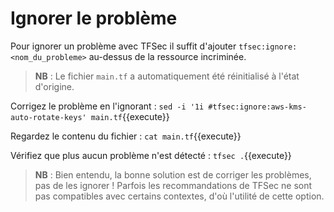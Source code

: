 # Ignorer le problème

Pour ignorer un problème avec TFSec il suffit d'ajouter `tfsec:ignore:<nom_du_probleme>` au-dessus de la ressource incriminée.

> **NB** : Le fichier `main.tf` a automatiquement été réinitialisé à l'état d'origine.

Corrigez le problème en l'ignorant :
`sed -i '1i #tfsec:ignore:aws-kms-auto-rotate-keys' main.tf`{{execute}}

Regardez le contenu du fichier :
`cat main.tf`{{execute}}

Vérifiez que plus aucun problème n'est détecté :
`tfsec .`{{execute}}

> **NB** : Bien entendu, la bonne solution est de corriger les problèmes, pas de les ignorer !
> Parfois les recommandations de TFSec ne sont pas compatibles avec certains contextes, d'où l'utilité de cette option.